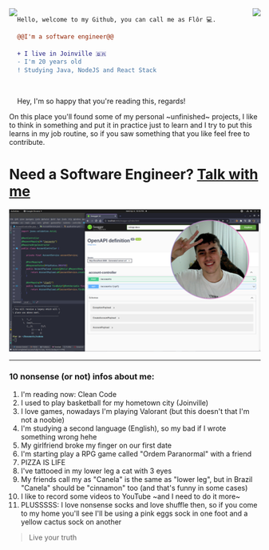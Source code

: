 <img align="right" height="180" src="https://media.giphy.com/media/vvcvtGPa4hSiN4TgeY/giphy.gif"/>
<img align="left" height="180" src="https://media.giphy.com/media/ao9DUiTKH60XS/giphy.gif"/>

```diff
Hello, welcome to my Github, you can call me as Flôr 💻.

@@I'm a software engineer@@

+ I live in Joinville 🇧🇷
- I'm 20 years old
! Studying Java, NodeJS and React Stack
```

<br>

Hey, I'm so happy that you're reading this, regards!

On this place you'll found some of my personal ~unfinished~ projects, I like to think in something and put it in practice just to learn and I try to put this learns in my job routine, so if you saw something that you like feel free to contribute.


# Need a Software Engineer? [**Talk with me**](https://www.linkedin.com/in/gustavoflor/)

![My study environment and me](welcome.png)

---

### 10 nonsense (or not) infos about me:

1. I'm reading now: Clean Code
2. I used to play basketball for my hometown city (Joinville)
3. I love games, nowadays I'm playing Valorant (but this doesn't that I'm not a noobie)
4. I'm studying a second language (English), so my bad if I wrote something wrong hehe
5. My girlfriend broke my finger on our first date
6. I'm starting play a RPG game called "Ordem Paranormal" with a friend
7. PIZZA IS LIFE
8. I've tattooed in my lower leg a cat with 3 eyes
9. My friends call my as "Canela" is the same as "lower leg", but in Brazil "Canela" should be "cinnamon" too (and that's funny in some cases)
10. I like to record some videos to YouTube ~and I need to do it more~ 
11. PLUSSSSS: I love nonsense socks and love shuffle then, so if you come to my home you'll see I'll be using a pink eggs sock in one foot and a yellow cactus sock on another

> Live your truth

